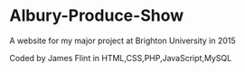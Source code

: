 # Albury-Produce-Show
A website for my major project at Brighton University in 2015

Coded by James Flint in HTML,CSS,PHP,JavaScript,MySQL

